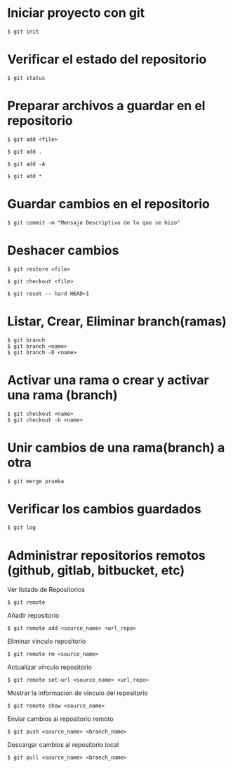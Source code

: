 # Iniciar proyecto con git 

    $ git init

# Verificar el estado del repositorio 

    $ git status

# Preparar archivos a guardar en el repositorio 

    $ git add <file>

    $ git add .

    $ git add -A

    $ git add *

# Guardar cambios en el repositorio 

    $ git commit -m "Mensaje Descriptivo de lo que se hizo"

# Deshacer cambios 

    $ git restore <file>

    $ git checkout <file>

    $ git reset -- hard HEAD~1


# Listar, Crear, Eliminar branch(ramas)

    $ git branch
    $ git branch <name>
    $ git branch -D <name>

# Activar una rama o crear y activar una rama (branch)

    $ git checkout <name>
    $ git checkout -b <name>


# Unir cambios de una rama(branch) a otra

    $ git merge prueba

# Verificar los cambios guardados 

    $ git log

# Administrar repositorios remotos (github, gitlab, bitbucket, etc)

Ver listado de Repositorios

    $ git remote

Añadir repositorio 

    $ git remote add <source_name> <url_repo>

Eliminar vinculo repositorio 

    $ git remote rm <source_name>

Actualizar vinculo repositorio

    $ git remote set-url <source_name> <url_repo>

Mostrar la informacion de vinculo del repositorio

    $ git remote show <source_name>


Enviar cambios al repositorio remoto

    $ git push <source_name> <branch_name>

Descargar cambios al repositorio local

    $ git pull <source_name> <branch_name>